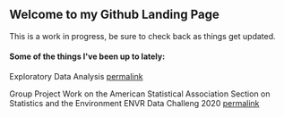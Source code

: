 ## Welcome to my Github Landing Page

This is a work in progress, be sure to check back as things get updated.


#### Some of the things I've been up to lately:

Exploratory Data Analysis
[permalink](https://erickabsmith.shinyapps.io/catch-data/)

Group Project Work on the American Statistical Association Section on Statistics and the Environment ENVR Data Challeng 2020
[permalink](https://jimmylovestea.shinyapps.io/datadash/)
